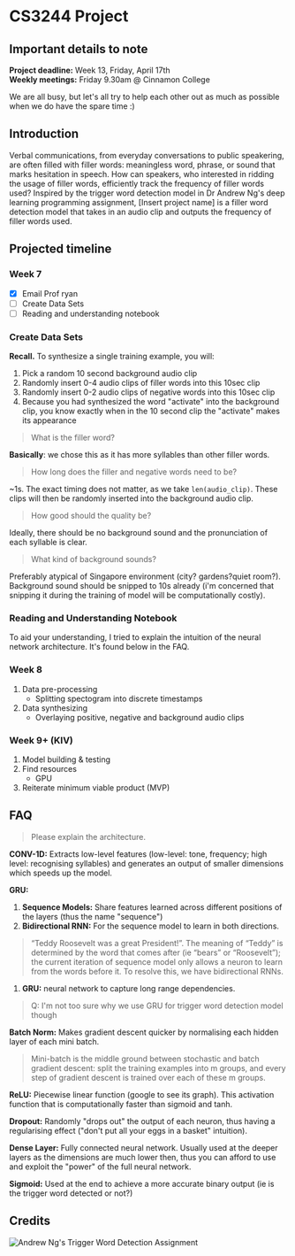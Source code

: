 # CS3244 Project

## Important details to note
**Project deadline:** Week 13, Friday, April 17th  
**Weekly meetings:** Friday 9.30am @ Cinnamon College

We are all busy, but let's all try to help each other out as much as possible when we do have the spare time :)

## Introduction
Verbal communications, from everyday conversations to public speakering, are often filled with filler words: meaningless word, phrase, or sound that marks hesitation in speech. How can speakers, who interested in ridding the usage of filler words, efficiently track the frequency of filler words used? Inspired by the trigger word detection model in Dr Andrew Ng's deep learning programming assignment, [Insert project name] is a filler word detection model that takes in an audio clip and outputs the frequency of filler words used.

## Projected timeline
### Week 7
- [x] Email Prof ryan
- [ ] Create Data Sets
- [ ] Reading and understanding notebook 

### Create Data Sets

**Recall.** To synthesize a single training example, you will:
1. Pick a random 10 second background audio clip
2. Randomly insert 0-4 audio clips of filler words into this 10sec clip
3. Randomly insert 0-2 audio clips of negative words into this 10sec clip
4. Because you had synthesized the word "activate" into the background clip, you know exactly when in the 10 second clip the "activate" makes its appearance

> What is the filler word?

**Basically**: we chose this as it has more syllables than other filler words.

> How long does the filler and negative words need to be?

~1s. The exact timing does not matter, as we take `len(audio_clip)`. These clips will then be randomly inserted into the background audio clip.

> How good should the quality be?

Ideally, there should be no background sound and the pronunciation of each syllable is clear.

> What kind of background sounds?

Preferably atypical of Singapore environment (city? gardens?quiet room?). Background sound should be snipped to 10s already (i'm concerned that snipping it during the training of model will be computationally costly).

### Reading and Understanding Notebook
To aid your understanding, I tried to explain the intuition of the neural network architecture. It's found below in the FAQ.

### Week 8
1. Data pre-processing
   - Splitting spectogram into discrete timestamps
2. Data synthesizing   
   - Overlaying positive, negative and background audio clips

### Week 9+ (KIV)
1. Model building & testing
2. Find resources
   - GPU
3. Reiterate minimum viable product (MVP)

## FAQ

> Please explain the architecture.

**CONV-1D:** Extracts low-level features (low-level: tone, frequency; high level: recognising syllables) and generates an output of smaller dimensions which speeds up the model.

**GRU:**
1. **Sequence Models:** Share features learned across different positions of the layers (thus the name "sequence")
2. **Bidirectional RNN:** For the sequence model to learn in both directions.
> “Teddy Roosevelt was a great President!”. The meaning of “Teddy” is determined by the word that comes after (ie “bears” or “Roosevelt”); the current iteration of sequence model only allows a neuron to learn from the words before it. To resolve this, we have bidirectional RNNs.
1. **GRU:** neural network to capture long range dependencies. 

> Q: I'm not too sure why we use GRU for trigger word detection model though

**Batch Norm:** Makes gradient descent quicker by normalising each hidden layer of each mini batch.

> Mini-batch is the middle ground between stochastic and batch gradient descent: split the training examples into m groups, and every step of gradient descent is trained over each of these m groups.

**ReLU:** Piecewise linear function (google to see its graph). This activation function that is computationally faster than sigmoid and tanh.

**Dropout:** Randomly "drops out" the output of each neuron, thus having a regularising effect ("don't put all your eggs in a basket" intuition).

**Dense Layer:** Fully connected neural network. Usually used at the deeper layers as the dimensions are much lower then, thus you can afford to use and exploit the "power" of the full neural network.

**Sigmoid:** Used at the end to achieve a more accurate binary output (ie is the trigger word detected or not?)


## Credits
![Andrew Ng's Trigger Word Detection Assignment](https://github.com/Kulbear/deep-learning-coursera/blob/master/Sequence%20Models/Trigger%20word%20detection%20-%20v1.ipynb)
